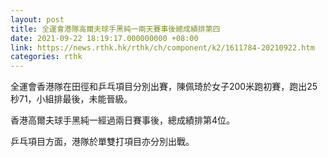 ```yaml
---
layout: post
title: 全運會港隊高爾夫球手黑純一兩天賽事後總成績排第四
date: 2021-09-22 18:19:17.000000000 +08:00
link: https://news.rthk.hk/rthk/ch/component/k2/1611784-20210922.htm
categories: rthk
---
```


全運會香港隊在田徑和乒乓項目分別出賽，陳佩琦於女子200米跑初賽，跑出25秒71，小組排最後，未能晉級。

香港高爾夫球手黑純一經過兩日賽事後，總成績排第4位。

乒乓項目方面，港隊於單雙打項目亦分別出戰。
